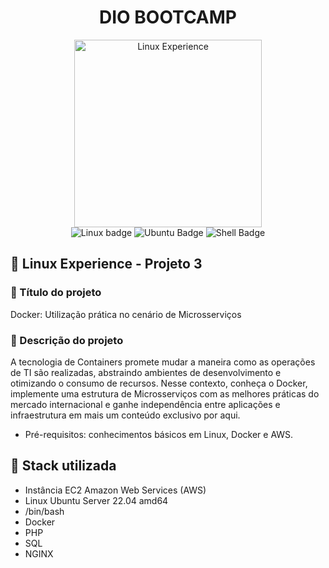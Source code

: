 <div align="center">
<h1  align="center">DIO BOOTCAMP</h1>
</div>

<div align="center"> <img src="https://hermes.digitalinnovation.one/tracks/606823c2-8a73-4655-947d-d41b991baf12.png" alt="Linux Experience" width="300"> </div> 

<div align="center"> 
<img src="https://img.shields.io/badge/Linux-FCC624?style=for-the-badge&logo=linux&logoColor=black" alt="Linux badge"/> <img src="https://img.shields.io/badge/Ubuntu-E95420?style=for-the-badge&logo=ubuntu&logoColor=white" alt="Ubuntu Badge"/> 
<img src="https://img.shields.io/badge/Shell_Script-121011?style=for-the-badge&logo=gnu-bash&logoColor=white" alt="Shell Badge"/>
</div> 

## :penguin: Linux Experience - Projeto 3

### :bookmark: Título do projeto
Docker: Utilização prática no cenário de Microsserviços

### :page_facing_up: Descrição do projeto

A tecnologia de Containers promete mudar a maneira como as operações de TI são realizadas, abstraindo ambientes de desenvolvimento e otimizando o consumo de recursos. Nesse contexto, conheça o Docker, implemente uma estrutura de Microsserviços com as melhores práticas do mercado internacional e ganhe independência entre aplicações e infraestrutura em mais um conteúdo exclusivo por aqui.

- Pré-requisitos: conhecimentos básicos em Linux, Docker e AWS.

## :battery: Stack utilizada

- Instância EC2 Amazon Web Services (AWS)
- Linux Ubuntu Server 22.04 amd64
- /bin/bash
- Docker
- PHP
- SQL
- NGINX

